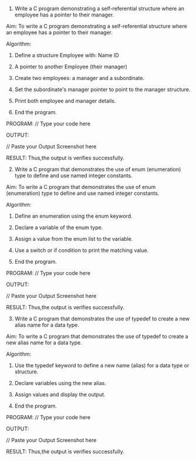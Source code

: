 1. Write a C program demonstrating a self-referential structure where an employee has a pointer to their manager.

Aim:
To write a C program demonstrating a self-referential structure where an employee has a pointer to their manager.

Algorithm:
1. Define a structure Employee with: Name ID

2. A pointer to another Employee (their manager)

3. Create two employees: a manager and a subordinate.

4. Set the subordinate's manager pointer to point to the manager structure.

5. Print both employee and manager details.

6. End the program.

PROGRAM:
// Type your code here

OUTPUT:

// Paste your Output Screenshot here

RESULT:
Thus,the output is verifies successfully.


2. Write a C program that demonstrates the use of enum (enumeration) type to define and use named integer constants.

Aim:
To write a C program that demonstrates the use of enum (enumeration) type to define and use named integer constants.

Algorithm:
1. Define an enumeration using the enum keyword.

2. Declare a variable of the enum type.

3. Assign a value from the enum list to the variable.

4. Use a switch or if condition to print the matching value.

5. End the program.

PROGRAM:
// Type your code here

OUTPUT:

// Paste your Output Screenshot here

RESULT:
Thus,the output is verifies successfully.

3. Write a C program that demonstrates the use of typedef to create a new alias name for a data type.

Aim:
To write a C program that demonstrates the use of typedef to create a new alias name for a data type.

Algorithm:
1. Use the typedef keyword to define a new name (alias) for a data type or structure.

2. Declare variables using the new alias.

3. Assign values and display the output.

4. End the program.


PROGRAM:
// Type your code here

OUTPUT:

// Paste your Output Screenshot here

RESULT:
Thus,the output is verifies successfully.




